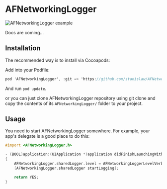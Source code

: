 AFNetworkingLogger
==================

![AFNetworkingLogger example](https://raw.github.com/stanislaw/AFNetworkingLogger/master/Examples/AFNetworkingLogger.png)

Docs are coming...

## Installation

The recommended way is to install via Cocoapods:

Add into your Podfile:

```objective-c
pod 'AFNetworkingLogger', :git => 'https://github.com/stanislaw/AFNetworkingLogger'
```

And run `pod update`.

or you can just clone AFNetworkingLogger repository using git clone and copy the contents of its `AFNetworkingLogger/` folder to your project.

## Usage

You need to start AFNetworkingLogger somewhere. For example, your app's
delegate is a good place to do this:

```objective-c
#import <AFNetworkingLogger.h>

- (BOOL)application:(UIApplication *)application didFinishLaunchingWithOptions:(NSDictionary *)launchOptions
{
    AFNetworkingLogger.sharedLogger.level = AFNetworkingLoggerLevelVerbose;
    [AFNetworkingLogger.sharedLogger startLogging];

    return YES;
}
```

